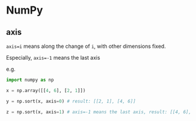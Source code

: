# NumPy

## axis

`axis=i` means along the change of `i`, with other dimensions fixed.

Especially, `axis=-1` means the last axis

e.g.

```python
import numpy as np

x = np.array([[4, 6], [2, 1]])

y = np.sort(x, axis=0) # result: [[2, 1], [4, 6]]

z = np.sort(x, axis=1) # axis=-1 means the last axis, result: [[4, 6], [1, 2]]
```
